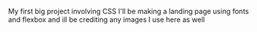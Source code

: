 My first big project involving CSS
I'll be making a landing page using fonts and flexbox
and ill be crediting any images I use here as well